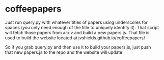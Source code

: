 # coffeepapers

Just run query.py with whatever titles of papers using underscores for spaces (you only need enough of the title to uniquely identify it). That script will fetch those papers from arxiv and build a new papers.js. That file is used to build the website located at jvshields.github.io/coffeepapers/

So if you grab query.py and then use it to build your papers.js, just push that new papers.js to the repo and the website will update. 